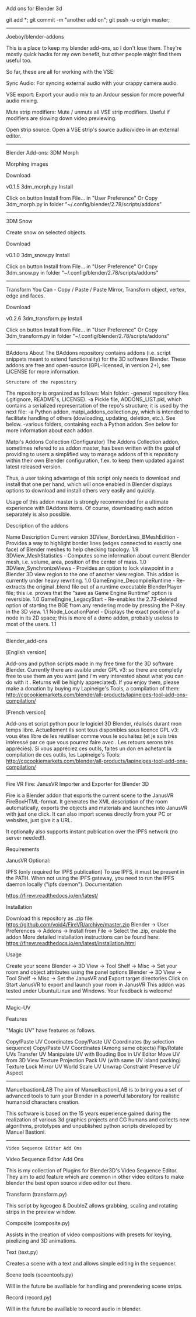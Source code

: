 Add ons for Blender 3d

git add *;
git commit -m "another add on";
git push -u origin master;



_______________________________________________________________________________________________
Joeboy/blender-addons

This is a place to keep my blender add-ons, so I don't lose them. They're
mostly quick hacks for my own benefit, but other people might find them
useful too.

So far, these are all for working with the VSE:

Sync Audio: For syncing external audio with your crappy camera audio.

VSE export: Export your audio mix to an Ardour session for more powerful audio mixing.

Mute strip modifiers: Mute / unmute all VSE strip modifiers. Useful if modifiers are slowing down video previewing.

Open strip source: Open a VSE strip's source audio/video in an external editor.
_______________________________________________________________________________________________
Blender Add-ons: 3DM Morph

Morphing images

Download

v0.1.5	3dm_morph.py
Install

Click on button Install from File... in "User Preference"
Or Copy 3dm_morph.py in folder "~/.config/blender/2.78/scripts/addons"

_______________________________________________________________________________________________

3DM Snow

Create snow on selected objects.

Download

v0.1.0	3dm_snow.py
Install

Click on button Install from File... in "User Preference"
Or Copy 3dm_snow.py in folder "~/.config/blender/2.78/scripts/addons"

_______________________________________________________________________________________________
  Transform
You Can - Copy / Paste / Paste Mirror, Transform object, vertex, edge and faces.

Download

v0.2.6	3dm_transform.py
Install

Click on button Install from File... in "User Preference"
Or Copy 3dm_transform.py in folder "~/.config/blender/2.78/scripts/addons"

_______________________________________________________________________________________________
BAddons
  About
The BAddons repository contains addons (i.e. script snippets meant to extend functionality) for the 3D software Blender.
These addons are free and open-source (GPL-licensed, in version 2+), see LICENSE for more information.

    Structure of the repository
  The repository is organized as follows:
  Main folder:
-general repository files (.gitignore, README's, LICENSE).
-a Pickle file, ADDONS_LIST.pkl, which contains a serialized representation of the repo's structure; it is used by the next file:
-a Python addon, matpi_addons_collection.py, which is intended to facilitate handling of others (dowloading, updating, deletion, etc.). See below.
-various folders, containing each a Python addon. See below for more information about each addon.

  Matpi's Addons Collection (Configurator)
The Addons Collection addon, sometimes refered to as addon master, has been written with the goal of providing to users a simplified way to manage addons of this repository within their own Blender configuration, f.ex. to keep them updated against latest released version.

Thus, a user taking advantage of this script only needs to download and install that one per hand, which will once enabled in Blender displays options to download and install others very easily and quickly.

Usage of this addon master is strongly recommended for a ultimate experience with BAddons items. Of course, downloading each addon separately is also possible.

Description of the addons

Name	Description	Current version
3DView_BorderLines_BMeshEdition -	Provides a way to highlight border lines (edges connected to exactly one face) of Blender meshes to help checking topology.	1.9
3DView_MeshStatistics -	Computes some information about current Blender mesh, i.e. volume, area, position of the center of mass.	1.0
3DView_SynchronizeViews -	Provides an option to lock viewpoint in a Blender 3D view region to the one of another view region. This addon is currently under heavy rewriting.	1.0
GameEngine_DecompileRuntime -	Re-extracts the original .blend file out of a runtime executable BlenderPlayer file; this i.e. proves that the "save as Game Engine Runtime" option is reversible.	1.0
GameEngine_LegacyStart - 	Re-enables the 2.73-deleted option of starting the BGE from any rendering mode by pressing the P-Key in the 3D view.	1.1
Node_LocationPanel -	Displays the exact position of a node in its 2D space; this is more of a demo addon, probably useless to most of the users.	1.1

_______________________________________________________________________________________________
Blender_add-ons

[English version]

Add-ons and python scripts made in my free time for the 3D software Blender.
Currently there are avaible under GPL v3: so there are completly free to use them as you want (and i'm very interested about what you can do with it . Returns will be highly appreciated).
If you enjoy them, please make a donation by buying my Lapineige's Tools, a compilation of them: http://cgcookiemarkets.com/blender/all-products/lapineiges-tool-add-ons-compilation/



[French version]

Add-ons et script python pour le logiciel 3D Blender, réalisés durant mon temps libre.
Actuellement ils sont tous disponibles sous licence GPL v3: vous êtes libre de les réutiliser comme vous le souhaitez (et je suis très intéressé par ce que vous pourrez faire avec . Les retours serons très appréciés).
Si vous appréciez ces outils, faites un don en achetant la compilation de ces outils, les Lapineige's Tools: http://cgcookiemarkets.com/blender/all-products/lapineiges-tool-add-ons-compilation/
_______________________________________________________________________________________________
Fire VR
Fire: JanusVR Importer and Exporter for Blender 3D

Fire is a Blender addon that exports the current scene to the JanusVR FireBoxHTML-format. It generates the XML description of the room automatically, exports the objects and materials and launches into JanusVR with just one click. It can also import scenes directly from your PC or websites, just give it a URL.

It optionally also supports instant publication over the IPFS network (no server needed!).

Requirements

JanusVR
Optional:

IPFS (only required for IPFS publication)
To use IPFS, it must be present in the PATH. When not using the IPFS gateway, you need to run the IPFS daemon locally ("ipfs daemon").
Documentation

https://firevr.readthedocs.io/en/latest/

Installation

Download this repository as .zip file: https://github.com/void4/FireVR/archive/master.zip
Blender -> User Preferences -> Addons -> Install from File -> Select the .zip, enable the addon
More detailed installation instructions can be found here: https://firevr.readthedocs.io/en/latest/installation.html

Usage

Create your scene
Blender -> 3D View -> Tool Shelf -> Misc -> Set your room and object attributes using the panel options
Blender -> 3D View -> Tool Shelf -> Misc -> Set the JanusVR and Export target directories
Click on Start JanusVR to export and launch your room in JanusVR
This addon was tested under Ubuntu/Linux and Windows. Your feedback is welcome!
_______________________________________________________________________________________________
Magic-UV

Features

"Magic UV" have features as follows.

Copy/Paste UV Coordinates
Copy/Paste UV Coordinates (by selection sequence)
Copy/Paste UV Coordinates (Among same objects)
Flip/Rotate UVs
Transfer UV
Manipulate UV with Bouding Box in UV Editor
Move UV from 3D View
Texture Projection
Pack UV (with same UV island packing)
Texture Lock
Mirror UV
World Scale UV
Unwrap Constraint
Preserve UV Aspect

_______________________________________________________________________________________________

ManuelbastioniLAB
The aim of ManuelbastioniLAB is to bring you a set of advanced tools to turn your Blender in a powerful laboratory for realistic humanoid characters creation.

This software is based on the 15 years experience gained during the realization of various 3d graphics projects and CG humans and collects new algorithms, prototypes and unpublished python scripts developed by Manuel Bastioni.

_______________________________________________________________________________________________
    Video Sequence Editor Add Ons
Video Sequence Editor Add Ons

This is my collection of Plugins for Blender3D's Video Sequence Editor. They aim to add feature which are common in other video editors to make blender the best open source video editor out there.

Transform (transform.py)

This script by kgeogeo & DoubleZ allows grabbing, scaling and rotating strips in the preview window.

Composite (composite.py)

Assists in the creation of video compositions with presets for keying, pixelizing and 3D animations.

Text (text.py)

Creates a scene with a text and allows simple editing in the sequencer.

Scene tools (sceentools.py)

Will in the future be availlable for handling and prerendering scene strips.

Record (record.py)

Will in the future be availlable to record audio in blender.
